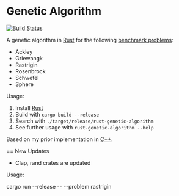 Genetic Algorithm
=================

[![Build Status](https://travis-ci.org/andschwa/rust-genetic-algorithm.svg?branch=master)](https://travis-ci.org/andschwa/rust-genetic-algorithm)

A genetic algorithm in [Rust][] for the following [benchmark problems][]:

* Ackley
* Griewangk
* Rastrigin
* Rosenbrock
* Schwefel
* Sphere

Usage:

1. Install [Rust][]
2. Build with `cargo build --release`
3. Search with `./target/release/rust-genetic-algorithm`
4. See further usage with `rust-genetic-algorithm --help`

Based on my prior implementation in [C++][].

[benchmark problems]: https://www.cs.cmu.edu/afs/cs/project/jair/pub/volume24/ortizboyer05a-html/node6.html
[Rust]: http://www.rust-lang.org/
[C++]: https://github.com/andschwa/uidaho-cs472-project1


== New Updates

* Clap, rand crates are updated

Usage:

cargo run --release -- --problem rastrigin
